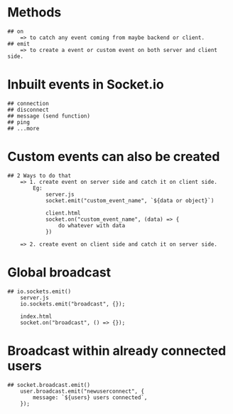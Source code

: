 # Methods

    ## on
        => to catch any event coming from maybe backend or client.
    ## emit
        => to create a event or custom event on both server and client side.

# Inbuilt events in Socket.io

    ## connection
    ## disconnect
    ## message (send function)
    ## ping
    ## ...more

# Custom events can also be created

    ## 2 Ways to do that
        => 1. create event on server side and catch it on client side.
            Eg:
                server.js
                socket.emit("custom_event_name", `${data or object}`)

                client.html
                socket.on("custom_event_name", (data) => {
                    do whatever with data
                })

        => 2. create event on client side and catch it on server side.

# Global broadcast

    ## io.sockets.emit()
        server.js
        io.sockets.emit("broadcast", {});

        index.html
        socket.on("broadcast", () => {});

# Broadcast within already connected users

    ## socket.broadcast.emit()
        user.broadcast.emit("newuserconnect", {
            message: `${users} users connected`,
        });
